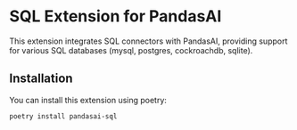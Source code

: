 # SQL Extension for PandasAI

This extension integrates SQL connectors with PandasAI, providing support for various SQL databases (mysql, postgres, cockroachdb, sqlite).

## Installation

You can install this extension using poetry:

```bash
poetry install pandasai-sql
```
